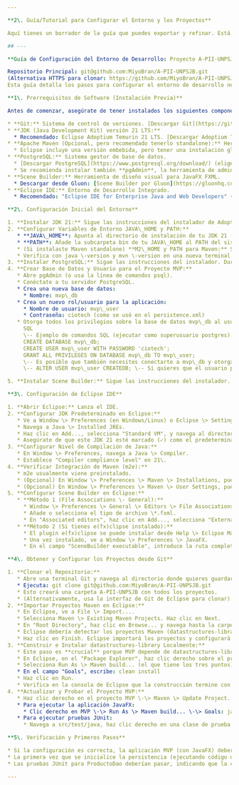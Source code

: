 ```yaml
---

**2\. Guía/Tutorial para Configurar el Entorno y los Proyectos**

Aquí tienes un borrador de la guía que puedes exportar y refinar. Está pensada para alguien (¡incluido tu yo del futuro\!) que necesite configurar el entorno desde cero para trabajar en tus proyectos.

## ---

**Guía de Configuración del Entorno de Desarrollo: Proyecto A-PII-UNPSJB**

Repositorio Principal: git@github.com:MiyoBran/A-PII-UNPSJB.git  
(Alternativa HTTPS para clonar: https://github.com/MiyoBran/A-PII-UNPSJB.git)  
Esta guía detalla los pasos para configurar el entorno de desarrollo necesario para trabajar con los proyectos datastructures-library y MVP (y otros relacionados) alojados en el repositorio mencionado.

**1\. Prerrequisitos de Software (Instalación Previa)**

Antes de comenzar, asegúrate de tener instalados los siguientes componentes:

* **Git:** Sistema de control de versiones. [Descargar Git](https://git-scm.com/downloads)  
* **JDK (Java Development Kit) versión 21 LTS:**  
  * Recomendado: Eclipse Adoptium Temurin 21 LTS. [Descargar Adoptium Temurin](https://adoptium.net/temurin/releases/?version=21)  
* **Apache Maven (Opcional, pero recomendado tenerlo standalone):** Herramienta de gestión y construcción de proyectos.  
  * Eclipse incluye una versión embebida, pero tener una instalación global es útil. [Descargar Apache Maven](https://maven.apache.org/download.cgi) (descarga el archivo binario zip/tar.gz).  
* **PostgreSQL:** Sistema gestor de base de datos.  
  * [Descargar PostgreSQL](https://www.postgresql.org/download/) (elige la versión para tu sistema operativo).  
  * Se recomienda instalar también **pgAdmin**, la herramienta de administración gráfica para PostgreSQL.  
* **Scene Builder:** Herramienta de diseño visual para JavaFX FXML.  
  * Descargar desde Gluon: [Scene Builder por Gluon](https://gluonhq.com/products/scene-builder/) (elige la versión más reciente compatible con JavaFX 21).  
* **Eclipse IDE:** Entorno de Desarrollo Integrado.  
  * Recomendado: "Eclipse IDE for Enterprise Java and Web Developers" (o "Eclipse IDE for Java Developers" y luego instalar las herramientas necesarias). Asegúrate de que sea una versión reciente que soporte Java 21 y tenga buena integración con Maven (m2e). [Descargar Eclipse](https://www.eclipse.org/downloads/packages/)

**2\. Configuración Inicial del Entorno**

1. **Instalar JDK 21:** Sigue las instrucciones del instalador de Adoptium Temurin.  
2. **Configurar Variables de Entorno JAVA\_HOME y PATH:**  
   * **JAVA\_HOME**: Apunta al directorio de instalación de tu JDK 21 (ej: C:\\Program Files\\Eclipse Adoptium\\jdk-21.0.x.y-hotspot en Windows o /usr/lib/jvm/temurin-21-jdk en Linux).  
   * **PATH**: Añade la subcarpeta bin de tu JAVA\_HOME al PATH del sistema (ej: %JAVA\_HOME%\\bin o $JAVA\_HOME/bin).  
   * (Si instalaste Maven standalone) **M2\_HOME y PATH para Maven:** Similarmente, configura M2\_HOME al directorio de Maven y añade %M2\_HOME%\\bin o $M2\_HOME/bin al PATH.  
   * Verifica con java \-version y mvn \-version en una nueva terminal.  
3. **Instalar PostgreSQL:** Sigue las instrucciones del instalador. Durante la instalación, se te pedirá una contraseña para el superusuario postgres. Anótala.  
4. **Crear Base de Datos y Usuario para el Proyecto MVP:**  
   * Abre pgAdmin (o usa la línea de comandos psql).  
   * Conéctate a tu servidor PostgreSQL.  
   * Crea una nueva base de datos:  
     * Nombre: mvp\_db  
   * Crea un nuevo rol/usuario para la aplicación:  
     * Nombre de usuario: mvp\_user  
     * Contraseña: ciotech (como se usó en el persistence.xml)  
   * Otorga todos los privilegios sobre la base de datos mvp\_db al usuario mvp\_user.  
     SQL  
     \-- Ejemplo de comandos SQL (ejecutar como superusuario postgres)  
     CREATE DATABASE mvp\_db;  
     CREATE USER mvp\_user WITH PASSWORD 'ciotech';  
     GRANT ALL PRIVILEGES ON DATABASE mvp\_db TO mvp\_user;  
     \-- Es posible que también necesites conectarte a mvp\_db y otorgar privilegios sobre esquemas/tablas  
     \-- ALTER USER mvp\_user CREATEDB; \-- Si quieres que el usuario pueda crear BDs (opcional)

5. **Instalar Scene Builder:** Sigue las instrucciones del instalador. Recuerda la ruta de instalación del ejecutable.

**3\. Configuración de Eclipse IDE**

1. **Abrir Eclipse:** Lanza el IDE.  
2. **Configurar JDK Predeterminado en Eclipse:**  
   * Ve a Window \> Preferences (en Windows/Linux) o Eclipse \> Settings... (en macOS).  
   * Navega a Java \> Installed JREs.  
   * Haz clic en Add..., selecciona "Standard VM", y navega al directorio raíz de tu JDK 21 instalado. Confirma.  
   * Asegúrate de que este JDK 21 esté marcado (✓) como el predeterminado.  
3. **Configurar Nivel de Compilación de Java:**  
   * En Window \> Preferences, navega a Java \> Compiler.  
   * Establece "Compiler compliance level" en 21\.  
4. **Verificar Integración de Maven (m2e):**  
   * m2e usualmente viene preinstalado.  
   * (Opcional) En Window \> Preferences \> Maven \> Installations, puedes verificar la versión de Maven que Eclipse está usando o añadir tu instalación standalone de Maven.  
   * (Opcional) En Window \> Preferences \> Maven \> User Settings, puedes configurar la ubicación de tu archivo settings.xml de Maven y tu repositorio local (.m2), aunque los valores por defecto suelen funcionar bien.  
5. **Configurar Scene Builder en Eclipse:**  
   * **Método 1 (File Associations \- General):**  
     * Window \> Preferences \> General \> Editors \> File Associations.  
     * Añade o selecciona el tipo de archivo \*.fxml.  
     * En "Associated editors", haz clic en Add..., selecciona "External programs", y navega hasta el ejecutable de Scene Builder. Hazlo el editor predeterminado si lo deseas.  
   * **Método 2 (Si tienes e(fx)clipse instalado):**  
     * El plugin e(fx)clipse se puede instalar desde Help \> Eclipse Marketplace... (busca "e(fx)clipse").  
     * Una vez instalado, ve a Window \> Preferences \> JavaFX.  
     * En el campo "SceneBuilder executable", introduce la ruta completa al ejecutable de Scene Builder.

**4\. Obtener y Configurar los Proyectos desde Git**

1. **Clonar el Repositorio:**  
   * Abre una terminal Git y navega al directorio donde quieres guardar tus proyectos.  
   * Ejecuta: git clone git@github.com:MiyoBran/A-PII-UNPSJB.git  
   * Esto creará una carpeta A-PII-UNPSJB con todos los proyectos.  
   * (Alternativamente, usa la interfaz de Git de Eclipse para clonar).  
2. **Importar Proyectos Maven en Eclipse:**  
   * En Eclipse, ve a File \> Import....  
   * Selecciona Maven \> Existing Maven Projects. Haz clic en Next.  
   * En "Root Directory", haz clic en Browse... y navega hasta la carpeta A-PII-UNPSJB que acabas de clonar.  
   * Eclipse debería detectar los proyectos Maven (datastructures-library, MVP, tp1, plantilla-maven, etc.) listados en el pom.xml. Selecciónalos todos los que necesites para tu trabajo actual (al menos datastructures-library y MVP).  
   * Haz clic en Finish. Eclipse importará los proyectos y configurará las dependencias según los pom.xml.  
3. **Construir e Instalar datastructures-library Localmente:**  
   * Este paso es **crucial** porque MVP depende de datastructures-library, y esta última es un artefacto local.  
   * En Eclipse, en el "Package Explorer", haz clic derecho sobre el proyecto datastructures-library.  
   * Selecciona Run As \> Maven build... (el que tiene los tres puntos).  
   * En el campo "Goals", escribe: clean install  
   * Haz clic en Run.  
   * Verifica en la consola de Eclipse que la construcción termine con \[INFO\] BUILD SUCCESS.  
4. **Actualizar y Probar el Proyecto MVP:**  
   * Haz clic derecho en el proyecto MVP \-\> Maven \> Update Project... (Alt+F5). Marca "Force update..." y OK.  
   * Para ejecutar la aplicación JavaFX:  
     * Clic derecho en MVP \-\> Run As \> Maven build... \-\> Goals: javafx:run.  
   * Para ejecutar pruebas JUnit:  
     * Navega a src/test/java, haz clic derecho en una clase de prueba o paquete \-\> Run As \> JUnit Test.

**5\. Verificación y Primeros Pasos**

* Si la configuración es correcta, la aplicación MVP (con JavaFX) debería lanzarse.  
* La primera vez que se inicialice la persistencia (ejecutando código que use JpaUtil y ProductoDao), Hibernate intentará crear/actualizar la tabla productos en tu base de datos mvp\_db debido a hibernate.hbm2ddl.auto="update" en persistence.xml. Puedes verificarlo con pgAdmin.  
* Las pruebas JUnit para ProductoDao deberían pasar, indicando que la conexión a la BD y las operaciones básicas funcionan.

---
```


